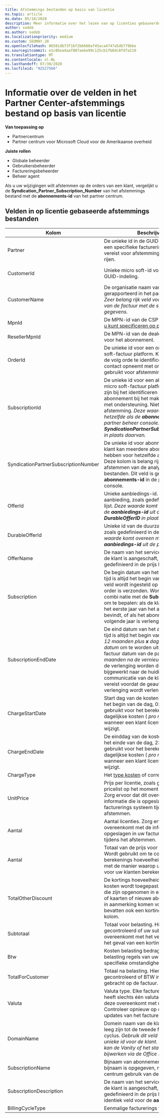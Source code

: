 ```yaml
---
title: Afstemmings bestanden op basis van licentie
ms.topic: article
ms.date: 05/18/2020
description: Meer informatie over het lezen van op licenties gebaseerde afstemmings bestanden in Partner Center. In dit artikel wordt uitgelegd wat de betekenis is van elk veld in het afstemmings bestand op basis van licentie.
author: sodeb
ms.author: sodeb
ms.localizationpriority: medium
ms.custom: SEOMAY.20
ms.openlocfilehash: 86581db73f1bf2b6660af45aca4747a5db779bbe
ms.sourcegitcommit: e1c8bea4aaf807aebe99c125cb1fb6dc8fdfa210
ms.translationtype: MT
ms.contentlocale: nl-NL
ms.lasthandoff: 07/30/2020
ms.locfileid: "92527566"
---
```

# <a name="understand-the-fields-in-partner-center-license-based-reconciliation-files"></a>Informatie over de velden in het Partner Center-afstemmings bestand op basis van licentie

**Van toepassing op**

- Partnercentrum
- Partner centrum voor Microsoft Cloud voor de Amerikaanse overheid

**Juiste rollen**
- Globale beheerder
- Gebruikersbeheerder
- Factureringsbeheerder
- Beheer agent

Als u uw wijzigingen wilt afstemmen op de orders van een klant, vergelijkt u de **Syndication_Partner_Subscription_Number** van het afstemmings bestand met de **abonnements-id** van het partner centrum.

## <a name="fields-in-license-based-reconciliation-files"></a>Velden in op licentie gebaseerde afstemmings bestanden

| Kolom | Beschrijving | Voorbeeldwaarde |
| ------ | ----------- | ------------ |
| Partner | De unieke id in de GUID-indeling voor een specifieke facturerings entiteit. Niet vereist voor afstemming. Hetzelfde in alle rijen. | *8ddd03642-test-test-test-46b58d356b4e* |
| CustomerId | Unieke micro soft-id voor de klant in GUID-indeling. | *12ABCD34-001A-BCD2-987C-3210ABCD5678* |
| CustomerName | De organisatie naam van de klant, zoals gerapporteerd in het partner centrum. *Zeer belang rijk veld voor het afstemmen van de factuur met de systeem gegevens.* | *Klant A testen* |
| MpnId | De MPN-id van de CSP-partner. Zie [hoe u kunt specificeren op partner](use-the-reconciliation-files.md#itemize-reconciliation-files-by-partner). | *4390934* |
| ResellerMpnId | De MPN-id van de dealer van de record voor het abonnement.  |
| OrderId | De unieke id voor een order in het micro soft-factuur platform. Kan handig zijn om de volg orde te identificeren wanneer u contact opneemt met ondersteuning. Niet gebruikt voor afstemming. | *566890604832738111* |
| SubscriptionId | De unieke id voor een abonnement in het micro soft-factuur platform. Kan nuttig zijn bij het identificeren van het abonnement bij het maken van contact met ondersteuning. Niet gebruikt voor afstemming. *Deze waarde is niet hetzelfde als de **abonnements-id** in de partner beheer console. Zie **SyndicationPartnerSubscriptionNumber** in plaats daarvan.* | *usCBMgAAAAAAAAIA* |
| SyndicationPartnerSubscriptionNumber | De unieke id voor abonnementen. Een klant kan meerdere abonnementen hebben voor hetzelfde abonnement. Deze kolom is belang rijk voor het afstemmen van de analyse van bestanden. Dit veld is gekoppeld aan de **abonnements-id** in de partner beheer console. | *fb977ab5-test-test-test-24c8d9591708* |
| OfferId | Unieke aanbiedings-id. Id van standaard aanbieding, zoals gedefinieerd in de prijs lijst. *Deze waarde komt niet overeen met de **aanbiedings-id** uit de prijs lijst. Zie **DurableOfferID** in plaats daarvan.* | *FE616D64-E9A8-40EF-843F-152E9BBEF3D1* |
| DurableOfferId | Unieke id van de duurzame aanbieding, zoals gedefinieerd in de prijs lijst. *Deze waarde komt overeen met de **aanbiedings-id** uit de prijs lijst.* | *1017D7F3-6D7F-4BFA-BDD8-79BC8F104E0C* |
| OfferName | De naam van het service aanbod dat door de klant is aangeschaft, zoals gedefinieerd in de prijs lijst. | *Microsoft Office 365 (abonnement E3)* |
| Subscription | De begin datum van het abonnement. De tijd is altijd het begin van de dag, 0:00. Dit veld wordt ingesteld op de dag nadat de order is verzonden. Wordt gebruikt in combi natie met de **SubscriptionEndDate** om te bepalen: als de klant zich nog in het eerste jaar van het abonnement bevindt, of als het abonnement voor het volgende jaar is verlengd. | *2/1/2019 0:00* |
| SubscriptionEndDate | De eind datum van het abonnement. De tijd is altijd het begin van de dag, 0:00. *12 maanden plus **x** dagen na de begin datum* om te worden uitgelijnd met de factuur datum van de partner of *12 maanden na de vernieuwings datum* . Bij de verlenging worden de prijzen bijgewerkt naar de huidige prijs lijst. De communicatie van de klant is mogelijk vereist voordat de geautomatiseerde verlenging wordt verlengd. | *2/1/2019 0:00* |
| ChargeStartDate | Start dag van de kosten. De tijd is altijd het begin van de dag, 0:00. Wordt gebruikt voor het berekenen van dagelijkse kosten ( *pro rata* kosten) wanneer een klant licentie nummers wijzigt. | *2/1/2019 0:00* |
| ChargeEndDate | De einddag van de kosten. De tijd is altijd het einde van de dag, 23:59. Wordt gebruikt voor het berekenen van dagelijkse kosten ( *pro rata* kosten) wanneer een klant licentie nummers wijzigt. | *2/28/2019 23:59* |
| ChargeType | Het [type kosten](recon-file-charge-types.md) of correctie. | Zie [kosten typen](recon-file-charge-types.md). |
| UnitPrice | Prijs per licentie, zoals gepubliceerd in de pricelist op het moment van aankoop. Zorg ervoor dat dit overeenkomt met de informatie die is opgeslagen in uw facturerings systeem tijdens het afstemmen. | *6,82* |
| Aantal | Aantal licenties. Zorg ervoor dat dit overeenkomt met de informatie die is opgeslagen in uw facturerings systeem tijdens het afstemmen. | *2* |
| Aantal | Totaal van de prijs voor de hoeveelheid. Wordt gebruikt om te controleren of de berekenings hoeveelheid overeenkomt met de manier waarop u deze waarde voor uw klanten berekent. | *13,32* |
| TotalOtherDiscount | De kortings hoeveelheid die op deze kosten wordt toegepast. Product licenties die zijn opgenomen in een competentie of kaarten of nieuwe abonnementen die in aanmerking komen voor een stimulans, bevatten ook een kortings bedrag in deze kolom. | *2,32* |
| Subtotaal | Totaal voor belasting. Hiermee wordt gecontroleerd of uw subtotaal overeenkomt met het verwachte totaal, in het geval van een korting. | *11* |
| Btw | Kosten belasting bedrag. Op basis van de belasting regels van uw markt en specifieke omstandigheden. | *0* |
| TotalForCustomer | Totaal na belasting. Hiermee wordt gecontroleerd of BTW in rekening wordt gebracht op de factuur. | *11* |
| Valuta | Valuta type. Elke facturerings entiteit heeft slechts één valuta. Controleer of deze overeenkomt met uw eerste factuur. Controleer opnieuw op de belangrijkste updates van het facturerings platform. | *EUR* |
| DomainName | Domein naam van de klant. Dit veld kan leeg zijn tot de tweede facturerings cyclus. *Gebruik dit veld niet als een unieke id voor de klant. De klant/partner kan de Vanity of het standaard domein bijwerken via de Office 365-Portal.* | *example.onmicrosoft.com* |
| SubscriptionName | Bijnaam van abonnement. Als er geen bijnaam is opgegeven, maakt partner centrum gebruik van de **aanbieding** . | *PROJECT ONLINE* |
| SubscriptionDescription | De naam van het service aanbod dat door de klant is aangeschaft, zoals gedefinieerd in de prijs lijst. (Dit is een identiek veld voor de **aanbieding** .) | *PROJECT ONLINE PREMIUM ZONDER PROJECT-CLIENT* |
| BillingCycleType | Eenmalige facturerings frequentie.| *Maandelijks* |